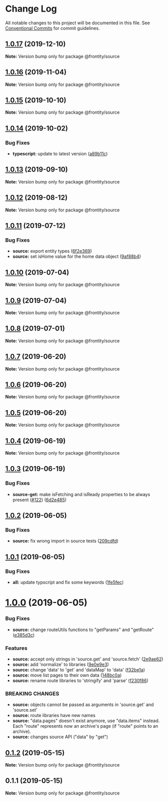 # Change Log

All notable changes to this project will be documented in this file.
See [Conventional Commits](https://conventionalcommits.org) for commit guidelines.

## [1.0.17](https://github.com/frontity/frontity/compare/@frontity/source@1.0.16...@frontity/source@1.0.17) (2019-12-10)

**Note:** Version bump only for package @frontity/source





## [1.0.16](https://github.com/frontity/frontity/compare/@frontity/source@1.0.15...@frontity/source@1.0.16) (2019-11-04)

**Note:** Version bump only for package @frontity/source





## [1.0.15](https://github.com/frontity/frontity/compare/@frontity/source@1.0.14...@frontity/source@1.0.15) (2019-10-10)

**Note:** Version bump only for package @frontity/source





## [1.0.14](https://github.com/frontity/frontity/compare/@frontity/source@1.0.13...@frontity/source@1.0.14) (2019-10-02)


### Bug Fixes

* **typescript:** update to latest version ([a89b11c](https://github.com/frontity/frontity/commit/a89b11c))





## [1.0.13](https://github.com/frontity/frontity/compare/@frontity/source@1.0.12...@frontity/source@1.0.13) (2019-09-10)

**Note:** Version bump only for package @frontity/source





## [1.0.12](https://github.com/frontity/frontity/compare/@frontity/source@1.0.11...@frontity/source@1.0.12) (2019-08-12)

**Note:** Version bump only for package @frontity/source





## [1.0.11](https://github.com/frontity/frontity/compare/@frontity/source@1.0.10...@frontity/source@1.0.11) (2019-07-12)


### Bug Fixes

* **source:** export entity types ([6f2e369](https://github.com/frontity/frontity/commit/6f2e369))
* **source:** set isHome value for the home data object ([9af88b4](https://github.com/frontity/frontity/commit/9af88b4))





## [1.0.10](https://github.com/frontity/frontity/compare/@frontity/source@1.0.9...@frontity/source@1.0.10) (2019-07-04)

**Note:** Version bump only for package @frontity/source





## [1.0.9](https://github.com/frontity/frontity/compare/@frontity/source@1.0.8...@frontity/source@1.0.9) (2019-07-04)

**Note:** Version bump only for package @frontity/source





## [1.0.8](https://github.com/frontity/frontity/compare/@frontity/source@1.0.7...@frontity/source@1.0.8) (2019-07-01)

**Note:** Version bump only for package @frontity/source





## [1.0.7](https://github.com/frontity/frontity/compare/@frontity/source@1.0.6...@frontity/source@1.0.7) (2019-06-20)

**Note:** Version bump only for package @frontity/source





## [1.0.6](https://github.com/frontity/frontity/compare/@frontity/source@1.0.5...@frontity/source@1.0.6) (2019-06-20)

**Note:** Version bump only for package @frontity/source





## [1.0.5](https://github.com/frontity/frontity/compare/@frontity/source@1.0.4...@frontity/source@1.0.5) (2019-06-20)

**Note:** Version bump only for package @frontity/source





## [1.0.4](https://github.com/frontity/frontity/compare/@frontity/source@1.0.3...@frontity/source@1.0.4) (2019-06-19)

**Note:** Version bump only for package @frontity/source





## [1.0.3](https://github.com/frontity/frontity/compare/@frontity/source@1.0.2...@frontity/source@1.0.3) (2019-06-19)


### Bug Fixes

* **source-get:** make isFetching and isReady properties to be always present ([#122](https://github.com/frontity/frontity/issues/122)) ([6d2e485](https://github.com/frontity/frontity/commit/6d2e485))





## [1.0.2](https://github.com/frontity/frontity/compare/@frontity/source@1.0.1...@frontity/source@1.0.2) (2019-06-05)


### Bug Fixes

* **source:** fix wrong import in source tests ([209cdfd](https://github.com/frontity/frontity/commit/209cdfd))





## [1.0.1](https://github.com/frontity/frontity/compare/@frontity/source@1.0.0...@frontity/source@1.0.1) (2019-06-05)


### Bug Fixes

* **all:** update typscript and fix some keywords ([1fe5fec](https://github.com/frontity/frontity/commit/1fe5fec))





# [1.0.0](https://github.com/frontity/frontity/compare/@frontity/source@0.1.2...@frontity/source@1.0.0) (2019-06-05)


### Bug Fixes

* **source:** change routeUtils functions to "getParams" and "getRoute" ([e385d3c](https://github.com/frontity/frontity/commit/e385d3c))


### Features

* **source:** accept only strings in 'source.get' and 'source.fetch' ([2e9ae62](https://github.com/frontity/frontity/commit/2e9ae62))
* **source:** add 'normalize' to libraries ([9e0e9e3](https://github.com/frontity/frontity/commit/9e0e9e3))
* **source:** change 'data' to 'get' and 'dataMap' to 'data' ([f32be1a](https://github.com/frontity/frontity/commit/f32be1a))
* **source:** move list pages to their own data ([148bc0a](https://github.com/frontity/frontity/commit/148bc0a))
* **source:** rename route libraries to 'stringify' and 'parse' ([f230f86](https://github.com/frontity/frontity/commit/f230f86))


### BREAKING CHANGES

* **source:** objects cannot be passed as arguments in 'source.get' and 'source.set'
* **source:** route libraries have new names
* **source:** "data.pages" doesn't exist anymore, use "data.items" instead. Each "route" represents now an archive's page (if "route" points to an archive).
* **source:** changes source API ("data" by  "get")





## [0.1.2](https://github.com/frontity/frontity/compare/@frontity/source@0.1.1...@frontity/source@0.1.2) (2019-05-15)

**Note:** Version bump only for package @frontity/source





## 0.1.1 (2019-05-15)

**Note:** Version bump only for package @frontity/source
